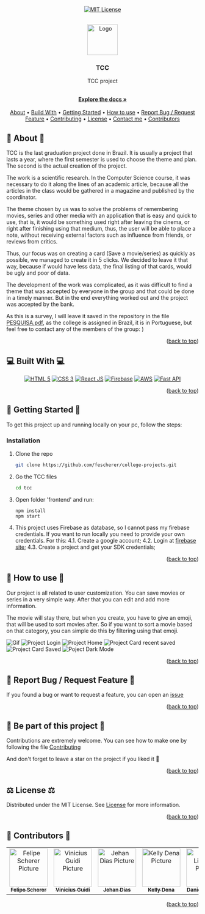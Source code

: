 <a name="readme-top"></a>

<div align="center">

[![MIT License][license-shield]][license-url]

  <br />
  <a href="https://github.com/fescherer/college-projects">
    <img src="https://user-images.githubusercontent.com/62115215/218600027-5eda2e8c-b177-437b-86e4-2003c5ef6eef.png" alt="Logo" width="80" height="80">
  </a>

<h3 align="center">TCC</h3>

<p align="center">

TCC project

<br />
<a href="https://github.com/fescherer/college-projects"><strong>Explore the docs »</strong></a>
<br />
<br />
<a href="#about">About</a>
•
<a href="#stack">Build With</a>
•
<a href="#install">Getting Started</a>
•
<a href="#usage">How to use</a>
•
<a href="#issue">Report Bug / Request Feature</a>
•
<a href="#contributing">Contributing</a>
•
<a href="#license">License</a>
•
<a href="#contact">Contact me</a>
•
<a href="#contributors">Contributors</a>
</p>
</div>

<!-- **********************🐲About🐲********************** -->

<a name="about"></a>

## 🎥 About 🎥

TCC is the last graduation project done in Brazil. It is usually a project that lasts a year, where the first semester is used to choose the theme and plan. The second is the actual creation of the project.

The work is a scientific research. In the Computer Science course, it was necessary to do it along the lines of an academic article, because all the articles in the class would be gathered in a magazine and published by the coordinator.

The theme chosen by us was to solve the problems of remembering movies, series and other media with an application that is easy and quick to use, that is, it would be something used right after leaving the cinema, or right after finishing using that medium, thus, the user will be able to place a note, without receiving external factors such as influence from friends, or reviews from critics.

Thus, our focus was on creating a card (Save a movie/series) as quickly as possible, we managed to create it in 5 clicks. We decided to leave it that way, because if would have less data, the final listing of that cards, would be ugly and poor of data.

The development of the work was complicated, as it was difficult to find a theme that was accepted by everyone in the group and that could be done in a timely manner. But in the end everything worked out and the project was accepted by the bank.

As this is a survey, I will leave it saved in the repository in the file [PESQUISA.pdf](), as the college is assigned in Brazil, it is in Portuguese, but feel free to contact any of the members of the group: )

<p align="right">(<a href="#readme-top">back to top</a>)</p>

<!-- **********************🐲Built With🐲********************** -->

<a name="stack"></a>

## 💻 Built With 💻

<div align="center">

[![HTML 5][html 5]][html-url]
[![CSS 3][css 3]][css-url]
[![React JS][react.js]][react-url]
[![Firebase][firebase]][firebase-url]
[![AWS][aws]][aws-url]
[![Fast API][fastapi]][fastapi-url]

</div>

<p align="right">(<a href="#readme-top">back to top</a>)</p>

<!-- **********************🐲Getting Started🐲********************** -->

<a name="install"></a>

## 🚂 Getting Started 🚂

To get this project up and running locally on your pc, follow the steps:

### Installation

1. Clone the repo
   ```sh
   git clone https://github.com/fescherer/college-projects.git
   ```
2. Go the TCC files
   ```sh
   cd tcc
   ```
3. Open folder 'frontend' and run:
   ```
   npm install
   npm start
   ```
4. This project uses Firebase as database, so I cannot pass my firebase credentials. If you want to run locally you need to provide your own credentials. For this:
   4.1. Create a google account;
   4.2. Login at [firebase site](https://firebase.google.com);
   4.3. Create a project and get your SDK credentials;

<p align="right">(<a href="#readme-top">back to top</a>)</p>

<!-- **********************🐲How to use🐲********************** -->

<a name="usage"></a>

## 🙋 How to use 🙋

Our project is all related to user customization. You can save movies or series in a very simple way. After that you can edit and add more information.

The movie will stay there, but when you create, you have to give an emoji, that will be used to sort movies after. So if you want to sort a movie based on that category, you can simple do this by filtering using that emoji.

![Gif](https://user-images.githubusercontent.com/62115215/236708279-1c7b78a9-a44c-4172-b2ae-22f9b885b2be.gif)
![Project Login](https://user-images.githubusercontent.com/62115215/219413319-ab355226-6384-417b-9634-9622cd3deac6.png)
![Project Home](https://user-images.githubusercontent.com/62115215/219413668-6622c23e-2409-4e05-8448-92f2d40f3c02.png)
![Project Card recent saved](https://user-images.githubusercontent.com/62115215/219413812-1b4c3752-26a6-4594-8e02-01a955c9dbb3.png)
![Project Card Saved](https://user-images.githubusercontent.com/62115215/219413876-ff778045-3277-41db-861c-fe16e25908cf.png)
![Poject Dark Mode](https://user-images.githubusercontent.com/62115215/219413941-4fe41600-6d07-4401-a9a0-1c1b49395845.png)

<p align="right">(<a href="#readme-top">back to top</a>)</p>

<!-- **********************🐲Report Bug / Request Feature🐲********************** -->
<a name="issue"></a>

## 🐞 Report Bug / Request Feature 🐞

If you found a bug or want to request a feature, you can open an [issue](https://github.com/fescherer/utils/blob/main/ISSUE.md)

<p align="right">(<a href="#readme-top">back to top</a>)</p>


<!-- **********************🐲Be part of this project🐲********************** -->
<a name="contributing"></a>

## 👋 Be part of this project 👋

Contributions are extremely welcome. You can see how to make one by following the file [Contributing](https://github.com/fescherer/utils/blob/main/CONTRIBUTING.md)

And don't forget to leave a star on the project if you liked it 🤩

<p align="right">(<a href="#readme-top">back to top</a>)</p>


<!-- **********************🐲License🐲********************** -->
<a name="license"></a>

## ⚖️ License ⚖️

Distributed under the MIT License. See [License](LICENSE) for more information.

<p align="right">(<a href="#readme-top">back to top</a>)</p>


<!-- **********************🐲Contributors🐲********************** -->

<a name="contributors"></a>

## 🤗 Contributors 🤗

<table>
  <tr>
    <td align="center">
      <a href="https://github.com/fescherer">
        <img src="https://avatars.githubusercontent.com/u/62115215" width="100px;" alt="Felipe Scherer Picture"/><br>
        <sub>
          <b>Felipe Scherer</b>
        </sub>
      </a>
    </td>
    <td align="center">
      <a href="https://github.com/viniGuidi">
        <img src="https://avatars.githubusercontent.com/viniGuidi" width="100px;"  alt="Vinicius Guidi Picture"/><br>
        <sub>
          <b>Vinicius Guidi</b>
        </sub>
      </a>
    </td>
    <td align="center">
      <a href="https://github.com/Luxyz">
        <img src="https://avatars.githubusercontent.com/Luxyz" width="100px;"  alt="Jehan Dias Picture"/><br>
        <sub>
          <b>Jehan Dias</b>
        </sub>
      </a>
    </td>
    <td align="center">
      <a href="https://github.com/kellydena">
        <img src="https://avatars.githubusercontent.com/kellydena" width="100px;"  alt="Kelly Dena Picture"/><br>
        <sub>
          <b>Kelly Dena</b>
        </sub>
      </a>
    </td>
    <td align="center">
      <a href="https://github.com/danliberato">
        <img src="https://avatars.githubusercontent.com/danliberato" width="100px;"  alt="Daniel Liberato Picture"/><br>
        <sub>
          <b>Daniel Liberato</b>
        </sub>
      </a>
    </td>
  </tr>
</table>

<p align="right">(<a href="#readme-top">back to top</a>)</p>

<!-- MARKDOWN LINKS & IMAGES -->

[contributors-shield]: https://img.shields.io/github/contributors/fescherer/college-projects.svg?style=for-the-badge
[contributors-url]: https://github.com/fescherer/college-projects/graphs/contributors
[forks-shield]: https://img.shields.io/github/forks/fescherer/college-projects.svg?style=for-the-badge
[forks-url]: https://github.com/fescherer/college-projects/network/members
[stars-shield]: https://img.shields.io/github/stars/fescherer/college-projects.svg?style=for-the-badge
[stars-url]: https://github.com/fescherer/college-projects/stargazers
[issues-shield]: https://img.shields.io/github/issues/fescherer/college-projects.svg?style=for-the-badge
[issues-url]: https://github.com/fescherer/college-projects/issues
[license-shield]: https://img.shields.io/github/license/fescherer/college-projects.svg?style=for-the-badge
[license-url]: https://github.com/fescherer/college-projects/blob/master/LICENSE
[linkedin-shield]: https://img.shields.io/badge/-LinkedIn-black.svg?style=for-the-badge&logo=linkedin&colorB=0E76A8
[linkedin-url]: https://www.linkedin.com/in/fescherer
[youtube-shield]: https://img.shields.io/badge/YouTube-FF0000?style=for-the-badge&logo=youtube&logoColor=white
[youtube-url]: https://www.youtube.com/channel/UCySqmz_Rohnl53VLoNQsnKg
[github-shield]: https://img.shields.io/badge/Github-000000?style=for-the-badge&logo=github&logoColor=white
[github-url]: https://github.com/fescherer
[react.js]: https://img.shields.io/badge/React-20232A?style=for-the-badge&logo=react&logoColor=61DAFB
[react-url]: https://reactjs.org/
[html 5]: https://img.shields.io/badge/HTML5-E34F26?style=for-the-badge&logo=html5&logoColor=white
[html-url]: https://developer.mozilla.org/en-US/docs/Web/HTML
[css 3]: https://img.shields.io/badge/CSS3-1572B6?style=for-the-badge&logo=css3&logoColor=white
[css-url]: https://developer.mozilla.org/en-US/docs/Web/CSS
[firebase]: https://img.shields.io/badge/Firebase-039BE5?style=for-the-badge&logo=Firebase&logoColor=white
[firebase-url]: https://firebase.google.com
[fastapi]: https://img.shields.io/badge/FastAPI-005571?style=for-the-badge&logo=fastapi
[fastapi-url]: https://fastapi.tiangolo.com
[aws]: https://img.shields.io/badge/AWS-%23FF9900.svg?style=for-the-badge&logo=amazon-aws&logoColor=white
[aws-url]: https://aws.amazon.com
[info-contribute-shield]: https://img.shields.io/badge/👋-How%20to%20contribute-blue.svg?style=for-the-badge
[info-contribute-url]: https://github.com/fescherer/utils/blob/main/CONTRIBUTING.md
[info-issues-shield]: https://img.shields.io/badge/🐞-How%20to%20create%20an%20issue-blue.svg?style=for-the-badge
[info-issues-url]: https://github.com/fescherer/utils/blob/main/ISSUE.md
